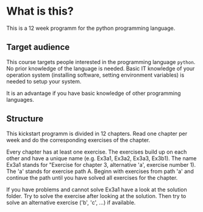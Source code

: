 # What is this?
This is a 12 week programm for the python programming language. 

## Target audience
This course targets people interested in the programming language `python`. No prior knowledge of the language is needed. Basic IT knowledge of your operation system (installing software, setting environment variables) is needed to setup your system.

It is an advantage if you have basic knowledge of other programming languages.

## Structure
This kickstart programm is divided in 12 chapters. Read one chapter per week and do the corresponding exercises of the chapter.

Every chapter has at least one exercise. The exercises build up on each other and have a unique name (e.g. Ex3a1, Ex3a2, Ex3a3, Ex3b1). The name Ex3a1 stands for "Exercise for chapter 3, alternative 'a', exercise number 1). The 'a' stands for exercise path A. Beginn with exercises from path 'a' and continue the path until you have solved all exercises for the chapter. 

If you have problems and cannot solve Ex3a1 have a look at the solution folder. Try to solve the exercise after looking at the solution. Then try to solve an alternative exercise ('b', 'c', ...) if available. 
